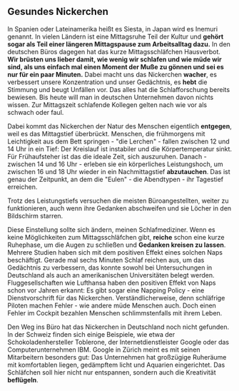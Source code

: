 ## Gesundes Nickerchen

In Spanien oder Lateinamerika heißt es Siesta, in Japan wird es Inemuri genannt. In vielen Ländern ist eine Mittagsruhe Teil der Kultur und **gehört sogar als Teil einer längeren Mittagspause zum Arbeitsalltag dazu.** In den deutschen Büros dagegen hat das kurze Mittagsschläfchen Hausverbot. **Wir brüsten uns lieber damit, wie wenig wir schlafen und wie müde wir sind, als uns einfach mal einen Moment der Muße zu gönnen und sei es nur für ein paar Minuten.** Dabei macht uns das Nickerchen **wacher**, es verbessert unsere Konzentration und unser Gedächtnis, es **hebt** die Stimmung und beugt Unfällen vor. Das alles hat die Schlafforschung bereits bewiesen. Bis heute will man in deutschen Unternehmen davon nichts wissen. Zur Mittagszeit schlafende Kollegen gelten nach wie vor als schwach oder faul.

Dabei kommt das Nickerchen der Natur des Menschen eigentlich **entgegen**, weil es das Mittagstief überbrückt. Menschen, die frühmorgens mit Leichtigkeit aus dem Bett springen - "die Lerchen" - fallen zwischen 12 und 14 Uhr in ein Tief: Der Kreislauf ist instabiler und die Körpertemperatur sinkt. Für Frühaufsteher ist das die ideale Zeit, sich auszuruhen. Danach - zwischen 14 und 16 Uhr - erleben sie ein körperliches Leistungshoch, um zwischen 16 und 18 Uhr wieder in ein Nachmittagstief **abzutauchen**. Das ist genau der Zeitpunkt, an dem die "Eulen" - die Abendtypen - ihr Tagestief erreichen.

Trotz des Leistungstiefs versuchen die meisten Büroangestellten, weiter zu funktionieren, auch wenn ihre Gedanken abschweifen und sie Löcher in den Bildschirm starren.

Diese Einstellung sollte sich ändern, meinen Schlafmediziner. Wenn es keine Möglichkeiten zum Mittagsschläfchen gibt, **reiche** schon eine kurze Ruhephase, um die Augen zu schließen und **Gedanken kreisen zu lassen**. Mehrere Studien haben sich mit dem positiven Effekt eines solchen Naps beschäftigt. Gerade mal sechs Minuten Schlaf reichen aus, um das Gedächtnis zu verbessern, das konnte sowohl bei Untersuchungen in Deutschland als auch an amerikanischen Universitäten belegt werden. Fluggesellschaften wie Lufthansa haben den positiven Effekt von Naps schon vor Jahren erkannt: Es gibt sogar eine Napping Policy - eine Dienstvorschrift für das Nickerchen. Verständlicherweise, denn schläfrige Piloten machen Fehler - wie andere müde Menschen auch. Doch einen Fehler im Cockpit bezahlen Menschen schlimmstenfalls mit ihrem Leben.

Den Weg ins Büro hat das Nickerchen in Deutschland noch nicht gefunden. In der Schweiz finden sich einige Beispiele, wie etwa der Schokoladenhersteller Toblerone, der Internetdienstleister Google oder das Computerunternehmen IBM. Google in Zürich meint es mit seinen Mitarbeitern besonders gut: Das Unternehmen hat großzügige Ruheräume mit komfortablen liegen, gedämpftem licht und Aquarien eingerichtet. Das Schläfchen soll hier nicht nur entspannen, sondern auch die Kreativität **beflügeln**.
